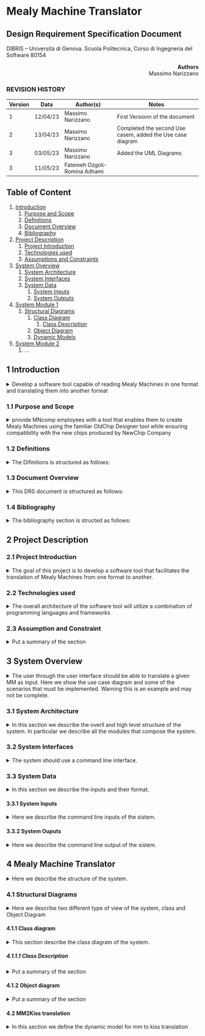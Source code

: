 # Mealy Machine Translator

## Design Requirement Specification Document

DIBRIS – Università di Genova. Scuola Politecnica, Corso di Ingegneria del Software 80154


<div align='right'> <b> Authors </b> <br> Massimo Narizzano <br>  </div>

### REVISION HISTORY

| Version | Data | Author(s)| Notes |
| ---------|------|--------|------  |
| 1 | 12/04/23 | Massimo Narizzano | First Versionn of the document|
| 2 | 13/04/23 | Massimo Narizzano | Completed the second Use casem, added the Use case diagram|
| 3 | 03/05/23 | Massimo Narizzano | Added the UML Diagrams|
| 3 | 11/05/23 | Fatemeh Ozgoli-Romina Adhami | |

## Table of Content

1. [Introduction](#intro)
    1. [Purpose and Scope](#purpose)  
    2. [Definitions](#def)
    3. [Document Overview](#overview)
    4. [Bibliography](#biblio)
2. [Project Description](#description)
    1. [Project Introduction](#project-intro)
    2. [Technologies used](#tech)
    3. [Assumptions and Constraints](#constraints)
3. [System Overview](#system-overview)
    1. [System Architecture](#architecture)
    2. [System Interfaces](#interfaces)
    3. [System Data](#data)
        1. [System Inputs](#inputs)
        2. [System Outputs](#outputs)
4. [System Module 1](#sys-module-1)
    1. [Structural Diagrams](#sd)
        1. [Class Diagram](#cd)
            1. [Class Description](#cd-description)
        2. [Object Diagram](#od)
        3. [Dynamic Models](#dm)
5. [System Module 2](#sys-module-2)
   1. ...

##  <a name="intro"></a>  1 Introduction
<details>
    <summary> Develop a software tool capable of reading Mealy Machines in one format and translating them into another format
    </summary> 
  The purpose of this Design Requirements Specification (DRS) document is to outline the functionalities of a system that translates Mealy Machines, represented as graphs, from one format to another. The project aims to develop a software tool capable of reading Mealy Machines in one format and translating them into another format. Specifically, the two formats currently known are the dot format and the Kiss2 format.
</details>
    
### <a name="purpose"></a> 1.1 Purpose and Scope
<details> 
    <summary> provide MNcomp employees with a tool that enables them to create Mealy Machines using the familiar OldChip Designer tool while ensuring compatibility with the new chips produced by NewChip Company </summary>
    <p>The purpose of the software system is to provide MNcomp employees with a tool that enables them to create Mealy Machines using the familiar OldChip Designer tool while ensuring compatibility with the new chips produced by NewChip Company. The tool should be capable of reading Mealy Machines stored in dot format and translating them into Kiss2 format, and vice versa. The scope of the project includes the development of the translation tool and the implementation of the required functionalities to perform the format conversions.
    </p>
</details>

### <a name="def"></a> 1.2 Definitions
<details> 
    <summary> The Difinitions is structured as follows:
    </summary>
    <p> Mealy Machine: A Deterministic Finite State Automaton that has output values determined by both its current state and the current inputs. It is used to model and control the behavior of embedded systems.
Dot Format: A text-based format used to represent Mealy Machines, designed using the OldChip Designer tool. It contains information about the graph structure and the relationships between input and output signals.
Kiss2 Format: A text-based format used to represent Mealy Machines, designed using the NewChip Designer tool. It includes information about the graph structure as well as the classification of signals as input or output variables.
OldChip Designer: A tool developed by OldChip Company and used by MNcomp employees to design Mealy Machines for programming chips.
NewChip Designer: A tool developed by NewChip Company that allows users to design Mealy Machines, which can be loaded into the new chips produced by NewChip Company.</p>
    
| First Header  | Second Header |
| ------------- | ------------- |
| Content Cell  | Content Cell  |
| Content Cell  | Content Cell  |
    
</details>

### <a name="overview"></a> 1.3 Document Overview
<details> 
    <summary> This DRS document is structured as follows:
    </summary>
    <p>This sub section should describe ...</p>
</details>

### <a name="biblio"></a> 1.4 Bibliography
<details> 
    <summary> The bibliography section is structed as follows:
    </summary>
    <p>Wikipedia's links: 
      ```
     https://en.wikipedia.org/wiki/Mealy_machine
     https://en.wikipedia.org/wiki/DOT_%28graph_description_language%29</p>
     ```
    Papers:
     ```
    Abdel-Hamid, Amr T., Mohamed Zaki, and Sofiene Tahar. "A tool converting finite state machine to VHDL." Canadian Conference on Electrical and Computer Engineering 2004 (IEEE Cat. No. 04CH37513). Vol. 4. IEEE, 2004.
     ```
</details>

## <a name="description"></a> 2 Project Description

### <a name="project-intro"></a> 2.1 Project Introduction 
<details> 
    <summary>  The goal of this project is to develop a software tool that facilitates the translation of Mealy Machines from one format to another.
    </summary>
    <p> Mealy Machines are graphical representations used to control the behavior of programmable chips. MNcomp, an enterprise that programs chips for household machines, currently uses the OldChip Designer tool provided by OldChip Company to design Mealy Machines in the dot format. However, with the emergence of a promising new chip produced by NewChip Company, MNcomp desires to utilize the new chips while still using the familiar OldChip Designer tool.

To achieve this goal, the project aims to create a software tool that can read Mealy Machines stored in the dot format and translate them into the Kiss2 format, which is compatible with the new chips produced by NewChip Company. Additionally, the tool should also be able to convert Mealy Machines from Kiss2 format to dot format, ensuring bidirectional compatibility.</p> 
</details>

### <a name="tech"></a> 2.2 Technologies used

<details> 
    <summary> The overall architecture of the software tool will utilize a combination of programming languages and frameworks </summary>
    <p>The overall architecture of the software tool will utilize a combination of programming languages and frameworks. The specific technologies to be employed in the development of the tool will be determined based on factors such as compatibility, performance, and ease of use. Possible technologies that may be utilized include:

Programming Languages: Java
File Parsing and Manipulation: parser libraries
Graph Visualization: 
Version Control: Git and GitHub for collaborative development and source code management
    </p>
</details>

### <a name="constraints"></a> 2.3 Assumption and Constraint 
<details> 
    <summary> Put a summary of the section
    </summary>
    <p>This sub section should describe ...</p>
</details>

## <a name="system-overview"></a>  3 System Overview
<details>
    <summary> The user through the user interface should be able to translate a given MM as input. Here we show the use case diagram and some of the scenarios that must be implemented. Warning this is an example and may not be complete.
    </summary>
    
![Use Case Diagram](imgs/use-case.jpg "Use Case Diagram")
    <p> ....</p>
      
| Use Case      | 1.0           |
| ------------- | ------------- |
| Name          | mm2kiss       |
| Actors        | Generic User  |    
| Entry Point   | (i) MM dot file. <br> (ii) List of Input Signals <br> (iii) List of Output Signals   |
| Exit  Point   | File where  the translated MM must be stored |
| Event Flow    | (1) User invoke the system by command line <br> (2) User provide a valid path to an input MM in dot format <br> (3) User provide a list of symbols representing the input signals <br> (4) User provide a list of symbols representing the output signals <br> (5) User provide a valid path to an empty file where the system should store the output MM <br> (6) System validates the input MM <br> (7) System validates the list of input signals<br> (8) System valdiates the list of output signals <br> (9) System validates the output file <br> (10) System correctly parse the input file and store the MM in memory<br> (11) System write the MM in memory into the output file |
    
    
| Use Case      | 2.0           |
| ------------- | ------------- |
| Name          | kiss2mm       |
| Actors        | Generic User  |    
| Entry Point   | MM kiss2 file  |
| Exit  Point   | (i) File where  the translated MM must be stored. <br> (ii) List of Input Signals. <br> (iii) List of Output Signals |
| Event Flow    | (1) User invoke the system by command line <br> (2) User provide a valid path to an input MM in kiss2 format <br> (3) User provide a valid path to an empty file where the system should store the output MM <br> (4) System validates the input MM <br> (5) System validates the output file <br> (6) System correctly parse the input file and store the MM in memory<br> (7) System write the MM into the output file <br> (8) System write the list of Input Signal into the standard input. <br> (9) System write the List of output signals into the standard input| 

</details>


### <a name="architecture"></a>  3.1 System Architecture
<details> 
    <summary> In this section we describe the overll and high level structure of the system. In particular we describe all the modules that compose the system.
    </summary>
    <p>This system is composed by a single module that translate a MM in dot format into a kiss2 format</p>
    
![System Architecture](imgs/framework.jpg "System Architecture")    
    
</details>

### <a name="interfaces"></a>  3.2 System Interfaces
<details> 
    <summary> The system should use a command line interface.
    </summary>
    <p>Here we describe the syntax that the system must use. In particular we try to keep the syntax as simpler as possible. For this reason we define an interface like this:
    systemname "absolute path to the MM in dot format" "absolute path to the kiss2 file" "list of input signals separated by comma" "list of output signals separated by comma"</p>
</details>

### <a name="data"></a>  3.3 System Data
<details> 
    <summary> In this section we describe the inputs and their format.    
    </summary>
</details>

#### <a name="inputs"></a>  3.3.1 System Inputs
<details> 
    <summary> Here we describe the command line inputs of the sistem. </summary>
  <p> The inputs of the system are : </p>
    <ul> 
        <li> Absolute path to the input file: The file should not be empty and should describe a valid MM into a valid [dot](https://en.wikipedia.org/wiki/DOT_%28graph_description_language%29) Format.</li>
        <li> Absolute path to the output file: The file should be empty and it will contain the final result of the translation  </li>
        <li> List of string names separated by comma: They represent the input signal list. Each signal is represented by a string tha contains both letters and numbers. It should not contains any other symbol.</li>
        <li> List of string names separated by comma: They represent the output signal list. Each signal is represented by a string tha contains both letters and numbers. It should not contains any other symbol.</li>
    </ul>
</details>

#### <a name="outputs"></a>  3.3.2 System Ouputs
<details> 
    <summary> Here we describe the command line output of the sistem. </summary>
  <p> The system has only one output and should be the translation of the MM from dot to kiss2 format. The translation should be written into the file given in input to the system.</p>
</details>

## <a name="sys-module-1"></a>  4 Mealy Machine Translator
<details> 
    <summary> Here we describe the structure of the system. 
    </summary>
    <p>First we describe the Static structure of the system, such as Class/Object Diagram, and then we describe the dynamic behaviour of the system. </p>
</details>

### <a name="sd"></a>  4.1 Structural Diagrams
<details> 
    <summary> Here we describe two different type of view of the system, class and Object Diagram
    </summary>
</details>

#### <a name="cd"></a>  4.1.1 Class diagram
<details> 
    <summary> This section describe the class diagram of the system.
    </summary>
    
![Class Diagram](imgs/class.jpg "Class Diagram")

</details>

##### <a name="cd-description"></a>  4.1.1.1 Class Description
<details> 
    <summary> Put a summary of the section
    </summary>
    <p>This sub section should describe ...</p>
</details>

#### <a name="od"></a>  4.1.2 Object diagram
<details> 
    <summary> Put a summary of the section
    </summary>
    <p>This sub section should describe ...</p>
    
![Object Diagram](imgs/object.jpg "Class Diagram")

</details>

#### <a name="dm"></a>  4.2 MM2Kiss translation
<details> 
    <summary> 
    In this section we define the dynamic model for mm to kiss translation
    </summary>
    <p>This sub section should describe ...</p>

    
![ACtivity Diagram](imgs/activity.jpg "Activity")

</details>
